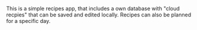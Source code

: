 This is a simple recipes app, that includes a own database with "cloud recpies" that can be saved and edited locally. Recipes can also be planned for a specific day.
